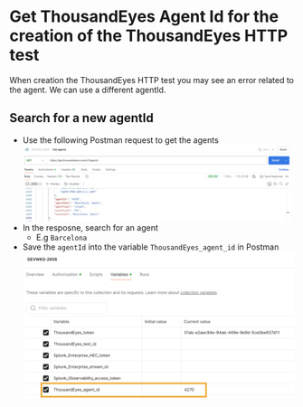 # Get ThousandEyes Agent Id for the creation of the ThousandEyes HTTP test

When creation the ThousandEyes HTTP test you may see an error related to the agent.
We can use a different agentId.

## Search for a new agentId

- Use the following Postman request to get the agents ![ThousandEyes get agents](img/postman/getAgents.png)
- In the resposne, search for an agent
    - E.g `Barcelona`
- Save the `agentId` into the variable `ThousandEyes_agent_id` in Postman ![ThousandEyes agentId](img/postman/agentId.png)
